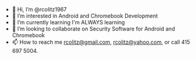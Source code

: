 - 👋 Hi, I’m @rcolitz1967
- 👀 I’m interested in Android and Chromebook Development
- 🌱 I’m currently learning I'm ALWAYS learning
- 💞️ I’m looking to collaborate on Security Software for Android and Chromebook
- 📫 How to reach me rcolitz@gmail.com, rcolitz@yahoo.com, or call 415 697 5004.

<!---
rcolitz1967/rcolitz1967 is a ✨ special ✨ repository because its `README.md` (this file) appears on your GitHub profile.
You can click the Preview link to take a look at your changes.
--->
